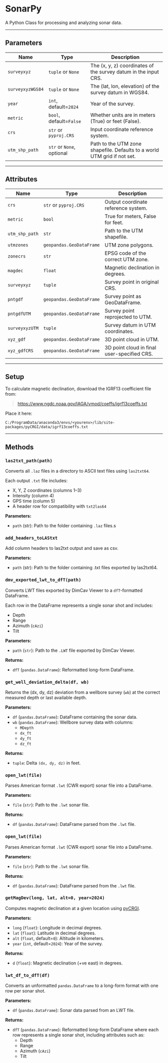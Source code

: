 # SonarPy

A Python Class for processing and analyzing sonar data.

---

## Parameters

| Name            | Type                          | Description                                                                 |
|-----------------|-------------------------------|-----------------------------------------------------------------------------|
| `surveyxyz`     | `tuple` or `None`             | The (x, y, z) coordinates of the survey datum in the input CRS.             |
| `surveyxyzWGS84`| `tuple` or `None`             | The (lat, lon, elevation) of the survey datum in WGS84.                     |
| `year`          | `int`, default=`2024`         | Year of the survey.                                                         |
| `metric`        | `bool`, default=`False`       | Whether units are in meters (True) or feet (False).                         |
| `crs`           | `str` or `pyproj.CRS`         | Input coordinate reference system.                                          |
| `utm_shp_path`  | `str` or `None`, optional     | Path to the UTM zone shapefile. Defaults to a world UTM grid if not set.    |

---

## Attributes

| Name             | Type                          | Description                                                                |
|------------------|-------------------------------|----------------------------------------------------------------------------|
| `crs`            | `str` or `pyproj.CRS`         | Output coordinate reference system.                                        |
| `metric`         | `bool`                        | True for meters, False for feet.                                           |
| `utm_shp_path`   | `str`                         | Path to the UTM shapefile.                                                 |
| `utmzones`       | `geopandas.GeoDataFrame`      | UTM zone polygons.                                                         |
| `zonecrs`        | `str`                         | EPSG code of the correct UTM zone.                                         |
| `magdec`         | `float`                       | Magnetic declination in degrees.                                           |
| `surveyxyz`      | `tuple`                       | Survey point in original CRS.                                              |
| `pntgdf`         | `geopandas.GeoDataFrame`      | Survey point as GeoDataFrame.                                              |
| `pntgdfUTM`      | `geopandas.GeoDataFrame`      | Survey point reprojected to UTM.                                           |
| `surveyxyzUTM`   | `tuple`                       | Survey datum in UTM coordinates.                                           |
| `xyz_gdf`        | `geopandas.GeoDataFrame`      | 3D point cloud in UTM.                                                     |
| `xyz_gdfCRS`     | `geopandas.GeoDataFrame`      | 3D point cloud in final user-specified CRS.                                |

---

## Setup

To calculate magnetic declination, download the IGRF13 coefficient file from:

> https://www.ngdc.noaa.gov/IAGA/vmod/coeffs/igrf13coeffs.txt

Place it here:
```text
C:/ProgramData/anaconda3/envs/<yourenv>/lib/site-packages/pyCRGI/data/igrf13coeffs.txt
```

---

## Methods

### `las2txt_path(path)`

Converts all `.laz` files in a directory to ASCII text files using `las2txt64`.

Each output `.txt` file includes:

- X, Y, Z coordinates (columns 1–3)
- Intensity (column 4)
- GPS time (column 5)
- A header row for compatibility with `txt2las64`

**Parameters:**

- `path` (str): Path to the folder containing `.laz` files.s

### `add_headers_toLAStxt`

Add column headers to las2txt output and save as csv.

**Parameters:**

- `path` (str): Path to the folder containing .txt files exported by las2txt64.

### `dmv_exported_lwt_to_dfT(path)`

Converts LWT files exported by DimCav Viewer to a `dfT`-formatted DataFrame.

Each row in the DataFrame represents a single sonar shot and includes:

- Depth  
- Range  
- Azimuth (`cAzi`)  
- Tilt

**Parameters:**

- `path` (`str`): Path to the `.LWT` file exported by DimCav Viewer.

**Returns:**

- `dfT` (`pandas.DataFrame`): Reformatted long-form DataFrame.

### `get_well_deviation_delta(df, wb)`

Returns the (dx, dy, dz) deviation from a wellbore survey (`wb`) at the correct measured depth or last available depth.

**Parameters:**

- `df` (`pandas.DataFrame`): DataFrame containing the sonar data.
- `wb` (`pandas.DataFrame`): Wellbore survey data with columns:
  - `MDepth`
  - `dx_ft`
  - `dy_ft`
  - `dz_ft`

**Returns:**

- `tuple`: Delta `(dx, dy, dz)` in feet.

### `open_lwt(file)`

Parses American format `.lwt` (CWR export) sonar file into a DataFrame.

**Parameters:**

- `file` (`str`): Path to the `.lwt` sonar file.

**Returns:**

- `df` (`pandas.DataFrame`): DataFrame parsed from the `.lwt` file.

### `open_lwt(file)`

Parses American format `.lwt` (CWR export) sonar file into a DataFrame.

**Parameters:**

- `file` (`str`): Path to the `.lwt` sonar file.

**Returns:**

- `df` (`pandas.DataFrame`): DataFrame parsed from the `.lwt` file.

### `getMagDev(long, lat, alt=0, year=2024)`

Computes magnetic declination at a given location using [pyCRGI](https://github.com/pleiszenburg/pyCRGI?tab=readme-ov-file).

**Parameters:**

- `long` (`float`): Longitude in decimal degrees.  
- `lat` (`float`): Latitude in decimal degrees.  
- `alt` (`float`, default=`0`): Altitude in kilometers.  
- `year` (`int`, default=`2024`): Year of the survey.

**Returns:**

- `d` (`float`): Magnetic declination (+ve east) in degrees.

### `lwt_df_to_dfT(df)`

Converts an unformatted `pandas.DataFrame` to a long-form format with one row per sonar shot.

**Parameters:**

- `df` (`pandas.DataFrame`): Sonar data parsed from an LWT file.

**Returns:**

- `dfT` (`pandas.DataFrame`): Reformatted long-form DataFrame where each row represents a single sonar shot, including attributes such as:
  - Depth  
  - Range  
  - Azimuth (`cAzi`)  
  - Tilt


